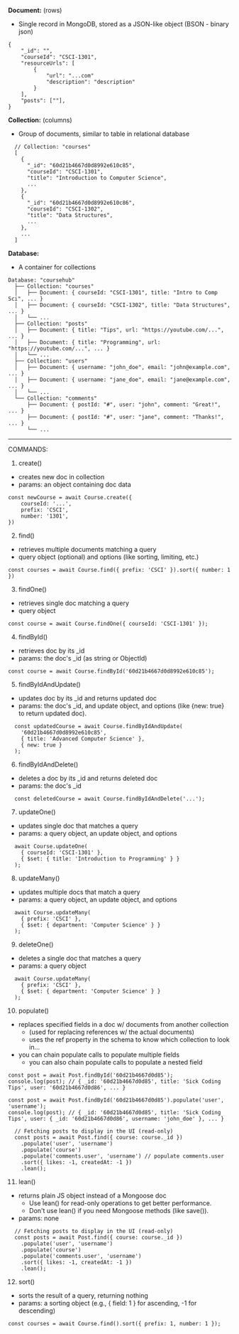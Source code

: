 **Document:** (rows)
- Single record in MongoDB, stored as a JSON-like object (BSON - binary json)
```
{
	"_id": "",
	"courseId": "CSCI-1301",
	"resourceUrls": [
		{
			"url": "...com"
			"description": "description"
		}
	],
	"posts": [""],
}
```

**Collection:** (columns)
- Group of documents, similar to table in relational database
```
  // Collection: "courses"
  [
    {
      "_id": "60d21b4667d0d8992e610c85",
      "courseId": "CSCI-1301",
      "title": "Introduction to Computer Science",
      ...
    },
    {
      "_id": "60d21b4667d0d8992e610c86",
      "courseId": "CSCI-1302",
      "title": "Data Structures",
      ...
    },
    ...
  ]
```

**Database:**
- A container for collections
```
Database: "coursehub"
  ├── Collection: "courses"
  │   ├── Document: { courseId: "CSCI-1301", title: "Intro to Comp Sci", ... }
  │   ├── Document: { courseId: "CSCI-1302", title: "Data Structures", ... }
  │   └── ...
  ├── Collection: "posts"
  │   ├── Document: { title: "Tips", url: "https://youtube.com/...", ... }
  │   ├── Document: { title: "Programming", url: "https://youtube.com/...", ... }
  │   └── ...
  ├── Collection: "users"
  │   ├── Document: { username: "john_doe", email: "john@example.com", ... }
  │   ├── Document: { username: "jane_doe", email: "jane@example.com", ... }
  │   └── ...
  └── Collection: "comments"
      ├── Document: { postId: "#", user: "john", comment: "Great!", ... }
      ├── Document: { postId: "#", user: "jane", comment: "Thanks!", ... }
      └── ...
```

<hr>

COMMANDS:

1. create()
- creates new doc in collection
- params: an object containing doc data
```
const newCourse = await Course.create({
	courseId: '...',
	prefix: 'CSCI',
	number: '1301',
})
```

2. find()
- retrieves multiple documents matching a query
- query object (optional) and options (like sorting, limiting, etc.)
```
const courses = await Course.find({ prefix: 'CSCI' }).sort({ number: 1 })
```

3. findOne()
- retrieves single doc matching a query
- query object
```  
const course = await Course.findOne({ courseId: 'CSCI-1301' });
```

4. findById()
- retrieves doc by its \_id
- params: the doc's \_id (as string or ObjectId)
```
const course = await Course.findById('60d21b4667d0d8992e610c85');
```

5. findByIdAndUpdate()
- updates doc by its \_id and returns updated doc
- params: the doc's \_id, and update object, and options (like {new: true} to return updated doc).
```
  const updatedCourse = await Course.findByIdAndUpdate(
    '60d21b4667d0d8992e610c85',
    { title: 'Advanced Computer Science' },
    { new: true }
  );
```

6. findByIdAndDelete()
- deletes a doc by its \_id and returns deleted doc
- params: the doc's \_id
```
  const deletedCourse = await Course.findByIdAndDelete('...');
```

7. updateOne()
- updates single doc that matches a query
- params: a query object, an update object, and options
```
  await Course.updateOne(
    { courseId: 'CSCI-1301' },
    { $set: { title: 'Introduction to Programming' } }
  );
```

8. updateMany()
- updates multiple docs that match a query
- params: a query object, an update object, and options
```
  await Course.updateMany(
    { prefix: 'CSCI' },
    { $set: { department: 'Computer Science' } }
  );
```

9. deleteOne()
- deletes a single doc that matches a query
- params: a query object
```
  await Course.updateMany(
    { prefix: 'CSCI' },
    { $set: { department: 'Computer Science' } }
  );
```

10. populate()
- replaces specified fields in a doc w/ documents from another collection 
	- (used for replacing references w/ the actual documents)
	- uses the ref property in the schema to know which collection to look in...
- you can chain populate calls to populate multiple fields
	- you can also chain populate calls to populate a nested field
```
const post = await Post.findById('60d21b4667d0d85');
console.log(post); // { _id: '60d21b4667d0d85', title: 'Sick Coding Tips', user: '60d21b4667d0d86', ... }

const post = await Post.findById('60d21b4667d0d85').populate('user', 'username');
console.log(post); // { _id: '60d21b4667d0d85', title: 'Sick Coding Tips', user: { _id: '60d21b4667d0d86', username: 'john_doe' }, ... }

  // Fetching posts to display in the UI (read-only)
  const posts = await Post.find({ course: course._id })
    .populate('user', 'username')
    .populate('course')
    .populate('comments.user', 'username') // populate comments.user
    .sort({ likes: -1, createdAt: -1 })
    .lean();
```

11. lean()
- returns plain JS object instead of a Mongoose doc 
	- Use lean() for read-only operations to get better performance.
	- Don't use lean() if you need Mongoose methods (like save()).
- params: none
```
  // Fetching posts to display in the UI (read-only)
  const posts = await Post.find({ course: course._id })
    .populate('user', 'username')
    .populate('course')
    .populate('comments.user', 'username')
    .sort({ likes: -1, createdAt: -1 })
    .lean();
```

12. sort()
- sorts the result of a query, returning nothing
- params: a sorting object (e.g., { field: 1 } for ascending, -1 for descending)
```
const courses = await Course.find().sort({ prefix: 1, number: 1 });
```

